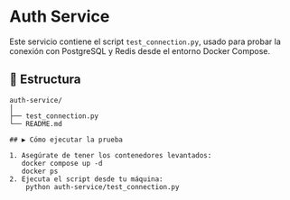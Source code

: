 # Auth Service

Este servicio contiene el script `test_connection.py`, usado para probar la conexión con PostgreSQL y Redis desde el entorno Docker Compose.

## 📂 Estructura

```plaintext
auth-service/
│
├── test_connection.py
└── README.md

## ▶️ Cómo ejecutar la prueba

1. Asegúrate de tener los contenedores levantados:
   docker compose up -d
   docker ps
2. Ejecuta el script desde tu máquina:
    python auth-service/test_connection.py
